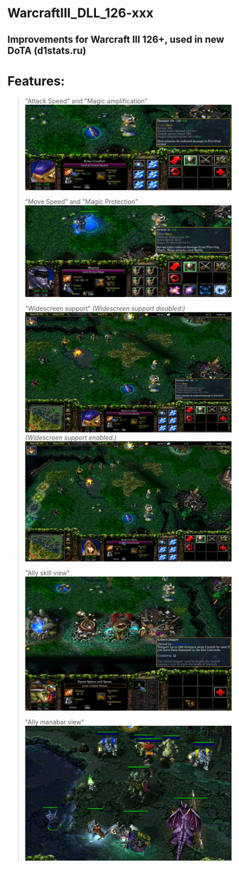 # WarcraftIII_DLL_126-xxx
## Improvements for Warcraft III 126+, used in new DoTA (d1stats.ru)

# Features:

>	"Attack Speed" and "Magic amplification"
>![More unit info](/Images/AttackSpeedAndMagicAmplification.jpg?raw=true "You can see real Attack Speed and Magic amplification")
>
>	"Move Speed" and "Magic Protection" 
>![More unit info](/Images/MagicProtectionAndMoveSpeed.jpg?raw=true "You can see real Move Speed and Magic protection")
>	
>	"Widescreen support"
>*(Widescreen support disabled:)*![Widescreen off](/Images/WideScreen_NO.jpg?raw=true "Widescreen support disabled 16:9")
>*(Widescreen support enabled:)*![Widescreen on](/Images/WideScreen_YES.jpg?raw=true "Widescreen support enabled 16:9")
>
>	"Ally skill view"
>![Ally skill viewer](/Images/AllySkillView.jpg?raw=true "You can see ally skills")
>
>	"Ally manabar view"
>![Ally manabar viewer](/Images/ManaBar.jpg?raw=true "You can see ally manabars")


